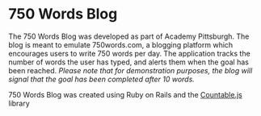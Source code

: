 # 750 Words Blog

The 750 Words Blog was developed as part of Academy Pittsburgh.  The blog is meant to emulate 750words.com, a blogging platform which encourages users to write 750 words per day.  The application tracks the number of words the user has typed, and alerts them when the goal has been reached.  *Please note that for demonstration purposes, the blog will signal that the goal has been completed after 10 words.*

750 Words Blog was created using Ruby on Rails and the [Countable.js](https://sacha.me/Countable/) library


